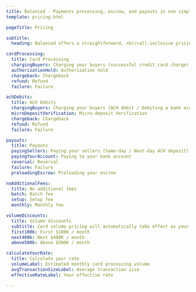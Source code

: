 ```yaml
---
title: Balanced - Payments processing, escrow, and payouts in one simple API | Pricing
template: pricing.html

pageTitle: Pricing

subtitle:
  heading: Balanced offers a straightforward, <br/>all-inclusive pricing structure.<br/> No setup costs. No monthly contract.<br/> No hidden fees.

cardProcessing:
  title: Card Processing
  chargingBuyers: Charging your buyers (successful credit card charge)
  authorizationHold: Authorization hold
  chargeback: Chargeback
  refund: Refund
  failure: Failure

achDebits:
  title: ACH Debits
  chargingBuyers: Charging your buyers (ACH debit / Debiting a bank account)
  microDepositVerification: Micro-deposit Verification
  chargeback: Chargeback
  refund: Refund
  failure: Failure

payouts:
  title: Payouts
  payingSellers: Paying your sellers (Same-day / Next-day ACH deposit)
  payingYourAccount: Paying to your bank account
  reversal: Reversal
  failure: Failure
  preloadingEscrow: Preloading your escrow

noAdditionalFees:
  title: No additional fees
  batch: Batch fee
  setup: Setup fee
  monthly: Monthly fee

volumeDiscounts:
  title: Volume discounts
  subtitle: Card volume pricing will automatically take effect as your credit card volume scales. There are no <a href="https://github.com/balanced/balanced-api/issues/47">ACH debit discounts</a> or <a href="https://github.com/balanced/balanced-api/issues/57">payout discounts</a>.
  first100k: First $100K / month
  next400k: Next $400K / month
  above500k: Above $500K / month

calculateYourRate:
  title: Calculate your rate
  volumeLabel: Estimated monthly card processing volume
  avgTransactionSizeLabel: Average transaction size
  effectiveRateLabel: Your effective rate

---
```

